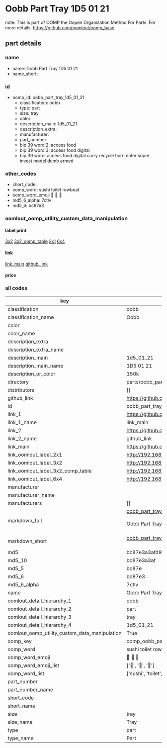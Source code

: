 # Oobb Part Tray 1D5 01 21  

note: This is part of OOMP the Oopen Organization Method For Parts. For more details: https://github.com/oomlout/oomp_base

##  part details





### name
* name: Oobb Part Tray 1D5 01 21
* name_short: 
### id
* oomp_id: oobb_part_tray_1d5_01_21
  * classification: oobb
  * type: part
  * size: tray
  * color: 
  * description_main: 1d5_01_21
  * description_extra: 
  * manufacturer: 
  * part_number: 
  * bip 39 word 2: access food
  * bip 39 word 3: access food digital
  * bip 39 word: access food digital carry recycle horn enter super invest model dumb armed

### other_codes
* short_code: 
* oomp_word: sushi toilet rowboat
* oomp_word_emoji :sushi: :toilet: :rowboat:
* md5_6_alpha: 7ctlv
* md5_6: bc87e3






### oomlout_oomp_utility_custom_data_manipulation
#### label print
[3x2](http://192.168.1.245:1112/?label=oomp%207ctlv)
[3x2_oomp_table](http://192.168.1.107:1112/?label=oomp%207ctlv)
[2x1](http://192.168.1.242:1112/?label=oomp%207ctlv)
[6x4](http://192.168.1.55:1112/?label=oomp%207ctlv)    

#### link

[link_main](https://github.com/oomlout/oomlout_oomp_current_version_messy/tree/main/parts/oobb_part_tray_1d5_01_21) [github_link](https://github.com/oomlout/oomlout_oomp_part_src/tree/main/parts/oobb_part_tray_1d5_01_21)                             

#### price







### all codes 
| key | value |  
| --- | --- |  
| classification | oobb |  
| classification_name | Oobb |  
| color |  |  
| color_name |  |  
| description_extra |  |  
| description_extra_name |  |  
| description_main | 1d5_01_21 |  
| description_main_name | 1D5 01 21 |  
| description_or_color | 150k |  
| directory | parts/oobb_part_tray_1d5_01_21 |  
| distributors | [] |  
| github_link | https://github.com/oomlout/oomlout_oomp_part_src/tree/main/parts/oobb_part_tray_1d5_01_21 |  
| id | oobb_part_tray_1d5_01_21 |  
| link_1 | https://github.com/oomlout/oomlout_oomp_current_version_messy/tree/main/parts/oobb_part_tray_1d5_01_21 |  
| link_1_name | link_main |  
| link_2 | https://github.com/oomlout/oomlout_oomp_part_src/tree/main/parts/oobb_part_tray_1d5_01_21 |  
| link_2_name | github_link |  
| link_main | https://github.com/oomlout/oomlout_oomp_current_version_messy/tree/main/parts/oobb_part_tray_1d5_01_21 |  
| link_oomlout_label_2x1 | http://192.168.1.242:1112/?label=oomp%207ctlv |  
| link_oomlout_label_3x2 | http://192.168.1.245:1112/?label=oomp%207ctlv |  
| link_oomlout_label_3x2_oomp_table | http://192.168.1.107:1112/?label=oomp%207ctlv |  
| link_oomlout_label_6x4 | http://192.168.1.55:1112/?label=oomp%207ctlv |  
| manufacturer |  |  
| manufacturer_name |  |  
| manufacturers | [] |  
| markdown_full | [oobb_part_tray_1d5_01_21](https://github.com/oomlout/oomlout_oomp_current_version_messy/tree/main/parts/oobb_part_tray_1d5_01_21)<br>[](https://github.com/oomlout/oomlout_oomp_current_version_messy/tree/main/parts/oobb_part_tray_1d5_01_21)<br>[Oobb Part Tray 1D5 01 21](https://github.com/oomlout/oomlout_oomp_current_version_messy/tree/main/parts/oobb_part_tray_1d5_01_21)<br><br> |  
| markdown_short | [oobb_part_tray_1d5_01_21](https://github.com/oomlout/oomlout_oomp_current_version_messy/tree/main/parts/oobb_part_tray_1d5_01_21)<br><br> |  
| md5 | bc87e3a3afd9a96db659f22e7bd6b00a |  
| md5_10 | bc87e3a3af |  
| md5_5 | bc87e |  
| md5_6 | bc87e3 |  
| md5_6_alpha | 7ctlv |  
| name | Oobb Part Tray 1D5 01 21 |  
| oomlout_detail_hierarchy_1 | oobb |  
| oomlout_detail_hierarchy_2 | part |  
| oomlout_detail_hierarchy_3 | tray |  
| oomlout_detail_hierarchy_4 | 1d5_01_21 |  
| oomlout_oomp_utility_custom_data_manipulation | True |  
| oomp_key | oomp_oobb_part_tray_1d5_01_21 |  
| oomp_word | sushi toilet rowboat |  
| oomp_word_emoji | :sushi: :toilet: :rowboat: |  
| oomp_word_emoji_list | [':sushi:', ':toilet:', ':rowboat:'] |  
| oomp_word_list | ['sushi', 'toilet', 'rowboat'] |  
| part_number |  |  
| part_number_name |  |  
| short_code |  |  
| short_name |  |  
| size | tray |  
| size_name | Tray |  
| type | part |  
| type_name | Part |  
